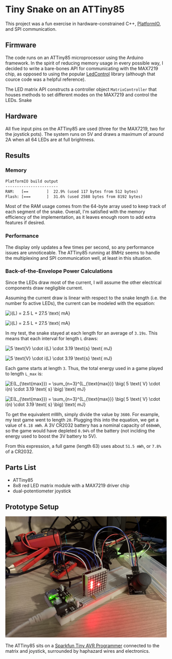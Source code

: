 # Tiny Snake on an ATTiny85

This project was a fun exercise in hardware-constrained C++, [PlatformIO](https://platformio.org/), and SPI communication.

## Firmware
The code runs on an ATTiny85 microprocessor using the Arduino framework. In the spirit of reducing memory usage in every possible way, I decided to write a bare-bones API for communicating with the MAX7219 chip, as opposed to using the popular [LedControl](http://wayoda.github.io/LedControl/) library (although that cource code was a helpful reference).

The LED matrix API constructs a controller object `MatrixController` that houses methods to set different modes on the MAX7219 and control the LEDs. Snake

## Hardware
All five input pins on the ATTiny85 are used (three for the MAX7219, two for the joystick pots). The system runs on 5V and draws a maximum of around 2A when all 64 LEDs are at full brightness.

## Results
### Memory
```
PlatformIO build output
-----------------------
RAM:   [==        ]  22.9% (used 117 bytes from 512 bytes)
Flash: [===       ]  31.6% (used 2588 bytes from 8192 bytes)
```
Most of the RAM usage comes from the 64-byte array used to keep track of each segment of the snake. Overall, I'm satisfied with the memory efficiency of the implementation, as it leaves enough room to add extra features if desired.

### Performance
The display only updates a few times per second, so any performance issues are unnoticeable. The ATTiny85 running at 8MHz seems to handle the multiplexing and SPI communication well, at least in this situation.

### Back-of-the-Envelope Power Calculations
Since the LEDs draw most of the current, I will assume the other electrical components draw negligible current.

Assuming the current draw is linear with respect to the snake length (i.e. the number fo active LEDs), the current can be modeled with the equation:

![i(L) = 2.5 L + 27.5 \text{ mA}](https://latex.codecogs.com/svg.image?i(L)%20=%202.5%20L%20&plus;%2027.5%20%5Ctext%7B%20mA%7D#gh-light-mode-only)

![i(L) = 2.5 L + 27.5 \text{ mA}](https://latex.codecogs.com/svg.image?%7B%5Ccolor%7BWhite%7D%20i(L)%20=%202.5%20L%20&plus;%2027.5%20%5Ctext%7B%20mA%7D%7D#gh-dark-mode-only)

In my test, the snake stayed at each length for an average of `3.19s`. This means that each interval for length `L` draws:

![5 \text{V} \cdot i(L) \cdot 3.19 \text{s} \text{ mJ}](https://latex.codecogs.com/svg.image?5%20%5Ctext%7BV%7D%20%5Ccdot%20i(L)%20%5Ccdot%203.19%20%5Ctext%7Bs%7D%20%5Ctext%7B%20mJ%7D#gh-light-mode-only)

![5 \text{V} \cdot i(L) \cdot 3.19 \text{s} \text{ mJ}](https://latex.codecogs.com/svg.image?%7B%5Ccolor%7BWhite%7D%205%20%5Ctext%7BV%7D%20%5Ccdot%20i(L)%20%5Ccdot%203.19%20%5Ctext%7Bs%7D%20%5Ctext%7B%20mJ%7D%7D#gh-dark-mode-only)

Each game starts at length `3`. Thus, the total energy used in a game played to length `L_max` is:

![E(L_{\text{max}}) = \sum_{n=3}^{L_{\text{max}}} \big( 5 \text{ V} \cdot i(n) \cdot 3.19 \text{ s} \big) \text{ mJ}](https://latex.codecogs.com/svg.image?E(L_%7B%5Ctext%7Bmax%7D%7D)%20=%20%5Csum_%7Bn=3%7D%5E%7BL_%7B%5Ctext%7Bmax%7D%7D%7D%20%5Cbig(%205%20%5Ctext%7B%20V%7D%20%5Ccdot%20i(n)%20%5Ccdot%203.19%20%5Ctext%7B%20s%7D%20%5Cbig)%20%5Ctext%7B%20mJ%7D#gh-light-mode-only)

![E(L_{\text{max}}) = \sum_{n=3}^{L_{\text{max}}} \big( 5 \text{ V} \cdot i(n) \cdot 3.19 \text{ s} \big) \text{ mJ}](https://latex.codecogs.com/svg.image?%7B%5Ccolor%7BWhite%7D%20E(L_%7B%5Ctext%7Bmax%7D%7D)%20=%20%5Csum_%7Bn=3%7D%5E%7BL_%7B%5Ctext%7Bmax%7D%7D%7D%20%5Cbig(%205%20%5Ctext%7B%20V%7D%20%5Ccdot%20i(n)%20%5Ccdot%203.19%20%5Ctext%7B%20s%7D%20%5Cbig)%20%5Ctext%7B%20mJ%7D%7D#gh-dark-mode-only)

To get the equivalent mWh, simply divide the value by `3600`. For example, my test game went to length `20`. Plugging this into the equation, we get a value of `6.18 mWh`. A 3V CR2032 battery has a nominal capacity of `660mWh`, so the game would have depleted `0.94%` of the battery (not inclding the energy used to boost the 3V battery to 5V).

From this expression, a full game (length 63) uses about `51.5 mWh`, or `7.8%` of a CR2032.

## Parts List
- ATTiny85
- 8x8 red LED matrix module with a MAX7219 driver chip
- dual-potentiometer joystick

## Prototype Setup
![The prototyping phase, complete with a cluttered desk.](/images/attiny85-snake-proto.jpeg)

The ATTiny85 sits on a [Sparkfun Tiny AVR Programmer](https://www.sparkfun.com/products/11801) connected to the matrix and joystick, surrounded by haphazard wires and electronics.
